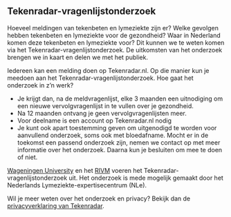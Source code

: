 ## Tekenradar-vragenlijstonderzoek
Hoeveel meldingen van tekenbeten en lymeziekte zijn er? Welke gevolgen hebben tekenbeten en lymeziekte voor de gezondheid? Waar in Nederland komen deze tekenbeten en lymeziekte voor? Dit kunnen we te weten komen via het Tekenradar-vragenlijstonderzoek. 
De uitkomsten van het onderzoek brengen we in kaart en delen we met het publiek. 

Iedereen kan een melding doen op Tekenradar.nl. Op die manier kun je meedoen aan het Tekenradar-vragenlijstonderzoek. Hoe gaat het onderzoek in z’n werk?
-	Je krijgt dan, na de meldvragenlijst, elke 3 maanden een uitnodiging om een nieuwe vervolgvragenlijst in te vullen over je gezondheid. 
- Na 12 maanden ontvang je geen vervolgvragenlijsten meer.
-  Voor deelname is een account op Tekenradar.nl nodig
-	Je kunt ook apart toestemming geven om uitgenodigd te worden voor aanvullend onderzoek, soms ook met bloedafname. Mocht er in de toekomst een passend onderzoek zijn, nemen we contact op met meer informatie over het onderzoek. Daarna kun je besluiten om mee te doen of niet. 

[Wageningen University](/informatie/wageningen-university) en het [RIVM](/informatie/RIVM) voeren het Tekenradar-vragenlijstonderzoek uit. Het onderzoek is mede mogelijk gemaakt door het Nederlands Lymeziekte-expertisecentrum (NLe).

Wil je meer weten over het onderzoek en privacy? Bekijk dan de [privacyverklaring van Tekenradar](/privacy).
